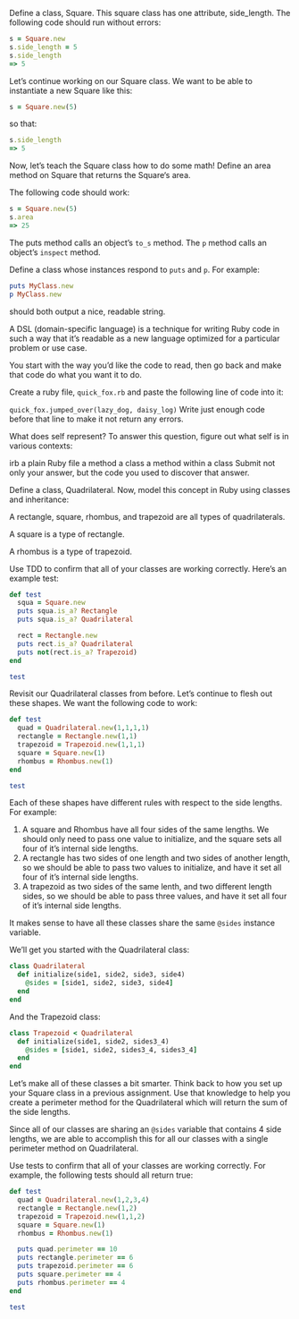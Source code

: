 Define a class, Square. This square class has one attribute, side_length. The following code should run without errors:

```ruby
s = Square.new
s.side_length = 5
s.side_length
=> 5

```


Let’s continue working on our Square class. We want to be able to instantiate a new Square like this:

```ruby
s = Square.new(5)
```
so that:
```ruby
s.side_length
=> 5
```




Now, let’s teach the Square class how to do some math! Define an area method on Square that returns the Square‘s area.

The following code should work:

```ruby
s = Square.new(5)
s.area
=> 25
```




The puts method calls an object’s `to_s` method.
The `p` method calls an object’s `inspect` method.

Define a class whose instances respond to `puts` and `p`. For example:

```ruby
puts MyClass.new
p MyClass.new
```
should both output a nice, readable string.




A DSL (domain-specific language) is a technique for writing Ruby code in such a way that it’s readable as a new language optimized for a particular problem or use case.

You start with the way you’d like the code to read, then go back and make that code do what you want it to do.

Create a ruby file, `quick_fox.rb` and paste the following line of code into it:

`quick_fox.jumped_over(lazy_dog, daisy_log)`
Write just enough code before that line to make it not return any errors.





What does self represent? To answer this question, figure out what self is in various contexts:

irb
a plain Ruby file
a method
a class
a method within a class
Submit not only your answer, but the code you used to discover that answer.





Define a class, Quadrilateral. Now, model this concept in Ruby using classes and inheritance:

A rectangle, square, rhombus, and trapezoid are all types of quadrilaterals.

A square is a type of rectangle.

A rhombus is a type of trapezoid.

Use TDD to confirm that all of your classes are working correctly. Here’s an example test:
```ruby
def test
  squa = Square.new
  puts squa.is_a? Rectangle
  puts squa.is_a? Quadrilateral

  rect = Rectangle.new
  puts rect.is_a? Quadrilateral
  puts not(rect.is_a? Trapezoid)
end

test
```



Revisit our Quadrilateral classes from before. Let’s continue to flesh out these shapes. We want the following code to work:
```ruby
def test
  quad = Quadrilateral.new(1,1,1,1)
  rectangle = Rectangle.new(1,1)
  trapezoid = Trapezoid.new(1,1,1)
  square = Square.new(1)
  rhombus = Rhombus.new(1)
end

test
```
Each of these shapes have different rules with respect to the side lengths. For example:

1) A square and Rhombus have all four sides of the same lengths. We should only need to pass one value to initialize, and the square sets all four of it’s internal side lengths.
2) A rectangle has two sides of one length and two sides of another length, so we should be able to pass two values to initialize, and have it set all four of it’s internal side lengths.
3) A trapezoid as two sides of the same lenth, and two different length sides, so we should be able to pass three values, and have it set all four of it’s internal side lengths.

It makes sense to have all these classes share the same `@sides` instance variable.

We’ll get you started with the Quadrilateral class:


```ruby
class Quadrilateral
  def initialize(side1, side2, side3, side4)
    @sides = [side1, side2, side3, side4]
  end
end
```
And the Trapezoid class:

```ruby
class Trapezoid < Quadrilateral
  def initialize(side1, side2, sides3_4)
    @sides = [side1, side2, sides3_4, sides3_4]
  end
end
```



Let’s make all of these classes a bit smarter. Think back to how you set up your Square class in a previous assignment. Use that knowledge to help you create a perimeter method for the Quadrilateral which will return the sum of the side lengths.

Since all of our classes are sharing an `@sides` variable that contains 4 side lengths, we are able to accomplish this for all our classes with a single perimeter method on Quadrilateral.

Use tests to confirm that all of your classes are working correctly. For example, the following tests should all return true:

```ruby
def test
  quad = Quadrilateral.new(1,2,3,4)
  rectangle = Rectangle.new(1,2)
  trapezoid = Trapezoid.new(1,1,2)
  square = Square.new(1)
  rhombus = Rhombus.new(1)

  puts quad.perimeter == 10
  puts rectangle.perimeter == 6
  puts trapezoid.perimeter == 6
  puts square.perimeter == 4
  puts rhombus.perimeter == 4
end

test
```
